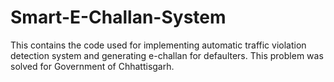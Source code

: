 # Smart-E-Challan-System
This contains the code used for implementing automatic traffic violation detection system and generating e-challan for defaulters. This problem was solved for Government of Chhattisgarh.
